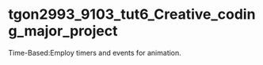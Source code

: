 # tgon2993_9103_tut6_Creative_coding_major_project

Time-Based:Employ timers and events for animation.